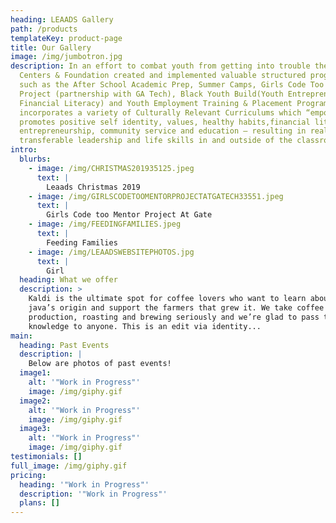 ```yaml
---
heading: LEAADS Gallery
path: /products
templateKey: product-page
title: Our Gallery
image: /img/jumbotron.jpg
description: In an effort to combat youth from getting into trouble the LEAADS
  Centers & Foundation created and implemented valuable structured programs;
  such as the After School Academic Prep, Summer Camps, Girls Code Too Mentor
  Project (partnership with GA Tech), Black Youth Build(Youth Entrepreneur &
  Financial Literacy) and Youth Employment Training & Placement Programs which
  incorporates a variety of Culturally Relevant Curriculums which “empowers and
  promotes positive self identity, values, healthy habits,financial literacy,
  entrepreneurship, community service and education – resulting in real life
  transferable leadership and life skills in and outside of the classroom.”
intro:
  blurbs:
    - image: /img/CHRISTMAS201935125.jpeg
      text: |
        Leaads Christmas 2019
    - image: /img/GIRLSCODETOOMENTORPROJECTATGATECH33551.jpeg
      text: |
        Girls Code too Mentor Project At Gate
    - image: /img/FEEDINGFAMILIES.jpeg
      text: |
        Feeding Families
    - image: /img/LEAADSWEBSITEPHOTOS.jpg
      text: |
        Girl
  heading: What we offer
  description: >
    Kaldi is the ultimate spot for coffee lovers who want to learn about their
    java’s origin and support the farmers that grew it. We take coffee
    production, roasting and brewing seriously and we’re glad to pass that
    knowledge to anyone. This is an edit via identity...
main:
  heading: Past Events
  description: |
    Below are photos of past events!
  image1:
    alt: '"Work in Progress"'
    image: /img/giphy.gif
  image2:
    alt: '"Work in Progress"'
    image: /img/giphy.gif
  image3:
    alt: '"Work in Progress"'
    image: /img/giphy.gif
testimonials: []
full_image: /img/giphy.gif
pricing:
  heading: '"Work in Progress"'
  description: '"Work in Progress"'
  plans: []
---
```

